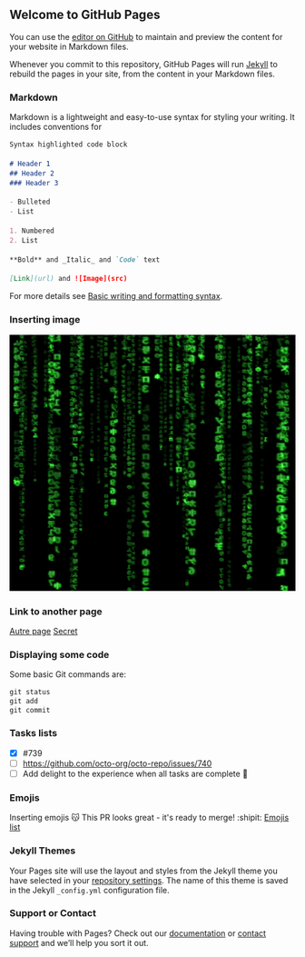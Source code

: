 ## Welcome to GitHub Pages

You can use the [editor on GitHub](https://github.com/division-7/division-7.github.io/edit/main/README.md) to maintain and preview the content for your website in Markdown files.

Whenever you commit to this repository, GitHub Pages will run [Jekyll](https://jekyllrb.com/) to rebuild the pages in your site, from the content in your Markdown files.

### Markdown

Markdown is a lightweight and easy-to-use syntax for styling your writing. It includes conventions for

```markdown
Syntax highlighted code block

# Header 1
## Header 2
### Header 3

- Bulleted
- List

1. Numbered
2. List

**Bold** and _Italic_ and `Code` text

[Link](url) and ![Image](src)
```

For more details see [Basic writing and formatting syntax](https://docs.github.com/en/github/writing-on-github/getting-started-with-writing-and-formatting-on-github/basic-writing-and-formatting-syntax).

### Inserting image 

![Matrix](/docs/assets/matrix.png)

### Link to another page 
[Autre page](pages/1)
[Secret](pages/)

### Displaying some code ###
Some basic Git commands are:
```
git status
git add
git commit
```

### Tasks lists ###

- [x] #739
- [ ] https://github.com/octo-org/octo-repo/issues/740
- [ ] Add delight to the experience when all tasks are complete :tada:

### Emojis ###

Inserting emojis :kissing_cat: This PR looks great - it's ready to merge! :shipit:
[Emojis list](https://github.com/ikatyang/emoji-cheat-sheet/blob/master/README.md)

### Jekyll Themes

Your Pages site will use the layout and styles from the Jekyll theme you have selected in your [repository settings](https://github.com/division-7/division-7.github.io/settings/pages). The name of this theme is saved in the Jekyll `_config.yml` configuration file.

### Support or Contact

Having trouble with Pages? Check out our [documentation](https://docs.github.com/categories/github-pages-basics/) or [contact support](https://support.github.com/contact) and we’ll help you sort it out.

